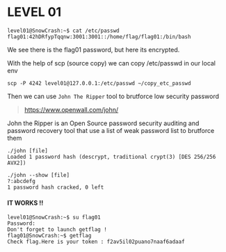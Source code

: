 # LEVEL 01

```
level01@SnowCrash:~$ cat /etc/passwd
flag01:42hDRfypTqqnw:3001:3001::/home/flag/flag01:/bin/bash
```
We see there is the flag01 password, but here its encrypted.

With the help of scp (source copy) we can copy /etc/passwd in our local env
```
scp -P 4242 level01@127.0.0.1:/etc/passwd ~/copy_etc_passwd
```

Then we can use `John The Ripper` tool to brutforce low security password
> https://www.openwall.com/john/

John the Ripper is an Open Source password security auditing and password recovery tool that use a list of weak password list to brutforce them
```
./john [file]
Loaded 1 password hash (descrypt, traditional crypt(3) [DES 256/256 AVX2])
```
```
./john --show [file]
?:abcdefg
1 password hash cracked, 0 left
```

#### IT WORKS !!
```
level01@SnowCrash:~$ su flag01
Password:
Don't forget to launch getflag !
flag01@SnowCrash:~$ getflag
Check flag.Here is your token : f2av5il02puano7naaf6adaaf
```
